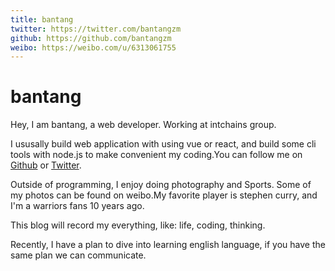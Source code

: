 ```yaml
---
title: bantang
twitter: https://twitter.com/bantangzm
github: https://github.com/bantangzm
weibo: https://weibo.com/u/6313061755
---
```


# bantang

Hey, I am bantang, a web developer. Working at intchains group.

I ususally build web application with using vue or react, and build some cli tools with node.js to make convenient my coding.You can follow me on [Github](https://github.com/bantangzm) or [Twitter](https://twitter.com/bantangzm).

Outside of programming, I enjoy doing photography and Sports. Some of my photos can be found on weibo.My favorite player is stephen curry, and I'm a warriors fans 10 years ago.

This blog will record my everything, like: life, coding, thinking.

Recently, I have a plan to dive into learning english language, if you have the same plan we can communicate.

